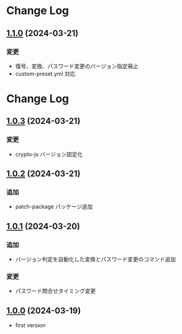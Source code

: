 # Change Log

## [1.1.0](https://github.com/ccHarvestasya/symbol-bootstrap-util/compare/1.0.3...1.1.0) (2024-03-21)

### 変更

- 復号、変換、パスワード変更のバージョン指定廃止
- custom-preset.yml 対応

# Change Log

## [1.0.3](https://github.com/ccHarvestasya/symbol-bootstrap-util/compare/1.0.2...1.0.3) (2024-03-21)

### 変更

- crypto-js バージョン固定化

## [1.0.2](https://github.com/ccHarvestasya/symbol-bootstrap-util/compare/1.0.1...1.0.2) (2024-03-21)

### 追加

- patch-package パッケージ追加

## [1.0.1](https://github.com/ccHarvestasya/symbol-bootstrap-util/compare/master...1.0.1) (2024-03-20)

### 追加

- バージョン判定を自動化した変換とパスワード変更のコマンド追加

### 変更

- パスワード問合せタイミング変更

## [1.0.0](https://github.com/ccHarvestasya/symbol-bootstrap-util/compare/master...1.0.0) (2024-03-19)

- first version

